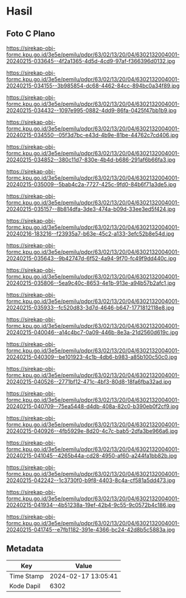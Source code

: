 # Hasil

## Foto C Plano

https://sirekap-obj-formc.kpu.go.id/3e5e/pemilu/pdpr/63/02/13/20/04/6302132004001-20240215-033645--4f2a1365-4d5d-4cd9-97af-f366396d0132.jpg

https://sirekap-obj-formc.kpu.go.id/3e5e/pemilu/pdpr/63/02/13/20/04/6302132004001-20240215-034155--3b985854-dc68-4462-84cc-894bc0a34f89.jpg

https://sirekap-obj-formc.kpu.go.id/3e5e/pemilu/pdpr/63/02/13/20/04/6302132004001-20240215-034432--1097e995-0882-4dd9-86fa-0425f47bb1b9.jpg

https://sirekap-obj-formc.kpu.go.id/3e5e/pemilu/pdpr/63/02/13/20/04/6302132004001-20240215-034550--05f3d7bc-e43d-4b9e-81be-44762c7cd406.jpg

https://sirekap-obj-formc.kpu.go.id/3e5e/pemilu/pdpr/63/02/13/20/04/6302132004001-20240215-034852--380c11d7-830e-4b4d-b686-291af6b66fa3.jpg

https://sirekap-obj-formc.kpu.go.id/3e5e/pemilu/pdpr/63/02/13/20/04/6302132004001-20240215-035009--5bab4c2a-7727-425c-9fd0-84b6f71a3de5.jpg

https://sirekap-obj-formc.kpu.go.id/3e5e/pemilu/pdpr/63/02/13/20/04/6302132004001-20240215-035157--8b814dfa-3de3-474a-b09d-33ee3ed5f424.jpg

https://sirekap-obj-formc.kpu.go.id/3e5e/pemilu/pdpr/63/02/13/20/04/6302132004001-20240216-183216--f23935a7-b63e-45c2-a133-3efc52b8e54d.jpg

https://sirekap-obj-formc.kpu.go.id/3e5e/pemilu/pdpr/63/02/13/20/04/6302132004001-20240215-035643--9b42747d-6f52-4a94-9f70-fc49f9dd440c.jpg

https://sirekap-obj-formc.kpu.go.id/3e5e/pemilu/pdpr/63/02/13/20/04/6302132004001-20240215-035806--5ea9c40c-8653-4e1b-913e-a94b57b2afc1.jpg

https://sirekap-obj-formc.kpu.go.id/3e5e/pemilu/pdpr/63/02/13/20/04/6302132004001-20240215-035933--fc520d83-3d7d-4646-b647-1771812118e8.jpg

https://sirekap-obj-formc.kpu.go.id/3e5e/pemilu/pdpr/63/02/13/20/04/6302132004001-20240215-040046--a14c4bc7-0a09-446b-8e3a-21d2560d619c.jpg

https://sirekap-obj-formc.kpu.go.id/3e5e/pemilu/pdpr/63/02/13/20/04/6302132004001-20240215-040309--be101923-4c1b-4db6-b983-a85b100c50c0.jpg

https://sirekap-obj-formc.kpu.go.id/3e5e/pemilu/pdpr/63/02/13/20/04/6302132004001-20240215-040526--2771bf12-471c-4bf3-80d8-18fa6fba32ad.jpg

https://sirekap-obj-formc.kpu.go.id/3e5e/pemilu/pdpr/63/02/13/20/04/6302132004001-20240215-040709--75ea5448-d4db-408a-82c0-b390eb0f2cf9.jpg

https://sirekap-obj-formc.kpu.go.id/3e5e/pemilu/pdpr/63/02/13/20/04/6302132004001-20240215-040926--4fb5929e-8d20-4c7c-bab5-2dfa3be966a6.jpg

https://sirekap-obj-formc.kpu.go.id/3e5e/pemilu/pdpr/63/02/13/20/04/6302132004001-20240215-041045--4265b44a-cd28-4950-af60-a244fa1bb82b.jpg

https://sirekap-obj-formc.kpu.go.id/3e5e/pemilu/pdpr/63/02/13/20/04/6302132004001-20240215-042242--1c3730f0-b9f8-4403-8c4a-cf581a5dd473.jpg

https://sirekap-obj-formc.kpu.go.id/3e5e/pemilu/pdpr/63/02/13/20/04/6302132004001-20240215-041934--4b51238a-19ef-42b4-9c55-9c0572b4c186.jpg

https://sirekap-obj-formc.kpu.go.id/3e5e/pemilu/pdpr/63/02/13/20/04/6302132004001-20240215-041745--e7fb1182-391e-4366-bc24-42d8b5c5883a.jpg


## Metadata

| Key        | Value               |
| ---------- | ------------------- |
| Time Stamp | 2024-02-17 13:05:41 |
| Kode Dapil | 6302                |



